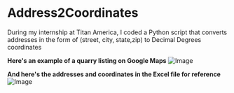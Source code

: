 # Address2Coordinates

During my internship at Titan America, I coded a Python script that converts addresses in the form of (street, city, state,zip) to Decimal Degrees coordinates

**Here's an example of a quarry listing on Google Maps**
![Image](https://github.com/user-attachments/assets/41a85312-ab71-4b8f-9651-4052afbb2c51)


**And here's the addresses and coordinates in the Excel file for reference**
![Image](https://github.com/user-attachments/assets/1cfe0a99-8e41-4977-9cbd-a52af1b11fca)

